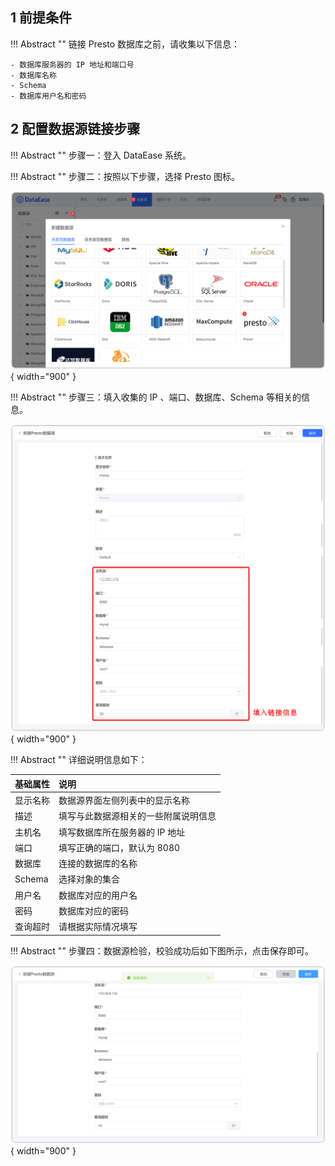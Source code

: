 ## 1 前提条件

!!! Abstract ""
    链接 Presto 数据库之前，请收集以下信息：

    - 数据库服务器的 IP 地址和端口号
    - 数据库名称
    - Schema
    - 数据库用户名和密码

## 2 配置数据源链接步骤

!!! Abstract ""
    步骤一：登入 DataEase 系统。

!!! Abstract ""
    步骤二：按照以下步骤，选择 Presto 图标。

![Presto](../../img/datasource_configuration/Presto1.png){ width="900" }

!!! Abstract ""
    步骤三：填入收集的 IP 、端口、数据库、Schema 等相关的信息。

![Presto](../../img/datasource_configuration/Presto2.png){ width="900" }

!!! Abstract ""
    详细说明信息如下：

| 基础属性   | 说明                 |
|:-------|:-------------------|
| 显示名称   | 数据源界面左侧列表中的显示名称    |   
| 描述     | 填写与此数据源相关的一些附属说明信息 |
| 主机名    | 填写数据库所在服务器的 IP 地址  |
| 端口     | 填写正确的端口，默认为 8080   |
| 数据库    | 连接的数据库的名称          |
| Schema | 选择对象的集合            |
| 用户名    | 数据库对应的用户名          |
| 密码     | 数据库对应的密码           |
| 查询超时   | 请根据实际情况填写          |


!!! Abstract ""
    步骤四：数据源检验，校验成功后如下图所示，点击保存即可。

![Presto](../../img/datasource_configuration/Presto3.png){ width="900" }